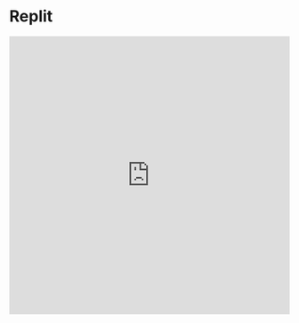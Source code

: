# Replit

<iframe frameborder="0" width="100%" height="500px" src="https://replit.com/@NastyEthan/PythonServe#pythonFiles/main.py"></iframe>
